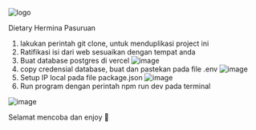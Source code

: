 ![logo](https://github.com/user-attachments/assets/aed3fad9-e6bf-446b-a217-90b1492ebfca)


Dietary Hermina Pasuruan

1. lakukan perintah git clone, untuk menduplikasi project ini 
2. Ratifikasi isi dari web sesuaikan dengan tempat anda
3. Buat database postgres di vercel 
![image](https://github.com/user-attachments/assets/0b4eca2b-12db-4dd7-9780-68c7e81043da)
4. copy credensial database, buat dan pastekan pada file .env
![image](https://github.com/user-attachments/assets/a3cbd803-78a7-46dc-819e-87bbd231b8a3)
5. Setup IP local pada file package.json 
![image](https://github.com/user-attachments/assets/a2657af8-3c6d-4ac5-a059-84dfb0dd60ae)
6. Run program dengan perintah npm run dev pada terminal 

![image](https://github.com/user-attachments/assets/79ca21dc-27a9-4606-89c8-be394f2b1a8e)

Selamat mencoba dan enjoy 🙌









